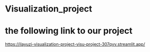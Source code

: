 # Visualization_project
# the following link to our project
https://ilayuzi-visualization-project-visu-project-307qyv.streamlit.app/
